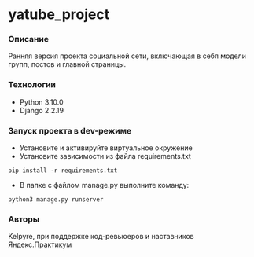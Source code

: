 # yatube_project
### Описание
Ранняя версия проекта социальной сети, включающая в себя модели групп, постов и главной страницы.
### Технологии
- Python 3.10.0
- Django 2.2.19
### Запуск проекта в dev-режиме
- Установите и активируйте виртуальное окружение
- Установите зависимости из файла requirements.txt
```
pip install -r requirements.txt
``` 
- В папке с файлом manage.py выполните команду:
```
python3 manage.py runserver
```
### Авторы
Kelpyre, при поддержке код-ревьюеров и наставников Яндекс.Практикум
